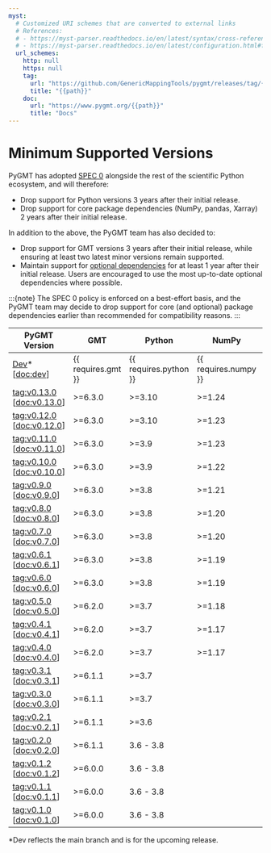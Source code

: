 ```yaml
---
myst:
  # Customized URI schemes that are converted to external links
  # References:
  # - https://myst-parser.readthedocs.io/en/latest/syntax/cross-referencing.html#customising-external-url-resolution
  # - https://myst-parser.readthedocs.io/en/latest/configuration.html#frontmatter-local-configuration
  url_schemes:
    http: null
    https: null
    tag:
      url: "https://github.com/GenericMappingTools/pygmt/releases/tag/{{path}}"
      title: "{{path}}"
    doc:
      url: "https://www.pygmt.org/{{path}}"
      title: "Docs"
---
```


# Minimum Supported Versions

PyGMT has adopted [SPEC 0](https://scientific-python.org/specs/spec-0000/) alongside the
rest of the scientific Python ecosystem, and will therefore:

- Drop support for Python versions 3 years after their initial release.
- Drop support for core package dependencies (NumPy, pandas, Xarray) 2 years after their
  initial release.

In addition to the above, the PyGMT team has also decided to:

- Drop support for GMT versions 3 years after their initial release, while ensuring at
  least two latest minor versions remain supported.
- Maintain support for [optional dependencies](/ecosystem.md#pygmt-dependencies) for at
  least 1 year after their initial release. Users are encouraged to use the most
  up-to-date optional dependencies where possible.

:::{note}
The SPEC 0 policy is enforced on a best-effort basis, and the PyGMT team may decide to
drop support for core (and optional) package dependencies earlier than recommended for
compatibility reasons.
:::

| PyGMT Version | GMT | Python | NumPy | pandas | Xarray |
|---|---|---|---|---|---|
| [Dev][]* [<doc:dev>] | {{ requires.gmt }} | {{ requires.python }} | {{ requires.numpy }} | {{ requires.pandas }} | {{ requires.xarray }} |
| <tag:v0.13.0> [<doc:v0.13.0>] | >=6.3.0 | >=3.10 | >=1.24 | >=1.5 | >=2022.09 |
| <tag:v0.12.0> [<doc:v0.12.0>] | >=6.3.0 | >=3.10 | >=1.23 | >=1.5 | >=2022.06 |
| <tag:v0.11.0> [<doc:v0.11.0>] | >=6.3.0 | >=3.9 | >=1.23 |  |  |
| <tag:v0.10.0> [<doc:v0.10.0>] | >=6.3.0 | >=3.9 | >=1.22 |  |  |
| <tag:v0.9.0> [<doc:v0.9.0>] | >=6.3.0 | >=3.8 | >=1.21 |  |  |
| <tag:v0.8.0> [<doc:v0.8.0>] | >=6.3.0 | >=3.8 | >=1.20 |  |  |
| <tag:v0.7.0> [<doc:v0.7.0>] | >=6.3.0 | >=3.8 | >=1.20 |  |  |
| <tag:v0.6.1> [<doc:v0.6.1>] | >=6.3.0 | >=3.8 | >=1.19 |  |  |
| <tag:v0.6.0> [<doc:v0.6.0>] | >=6.3.0 | >=3.8 | >=1.19 |  |  |
| <tag:v0.5.0> [<doc:v0.5.0>] | >=6.2.0 | >=3.7 | >=1.18 |  |  |
| <tag:v0.4.1> [<doc:v0.4.1>] | >=6.2.0 | >=3.7 | >=1.17 |  |  |
| <tag:v0.4.0> [<doc:v0.4.0>] | >=6.2.0 | >=3.7 | >=1.17 |  |  |
| <tag:v0.3.1> [<doc:v0.3.1>] | >=6.1.1 | >=3.7 |  |  |  |
| <tag:v0.3.0> [<doc:v0.3.0>] | >=6.1.1 | >=3.7 |  |  |  |
| <tag:v0.2.1> [<doc:v0.2.1>] | >=6.1.1 | >=3.6 |  |  |  |
| <tag:v0.2.0> [<doc:v0.2.0>] | >=6.1.1 | 3.6 - 3.8 |  |  |  |
| <tag:v0.1.2> [<doc:v0.1.2>] | >=6.0.0 | 3.6 - 3.8 |  |  |  |
| <tag:v0.1.1> [<doc:v0.1.1>] | >=6.0.0 | 3.6 - 3.8 |  |  |  |
| <tag:v0.1.0> [<doc:v0.1.0>] | >=6.0.0 | 3.6 - 3.8 |  |  |  |

*Dev reflects the main branch and is for the upcoming release.

[Dev]: https://github.com/GenericMappingTools/pygmt/milestones

